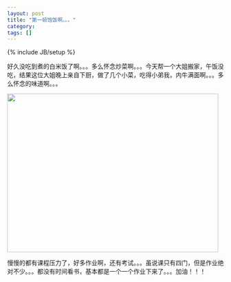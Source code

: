```yaml
---
layout: post
title: "第一顿饱饭啊。。。"
category: 
tags: []
---
```

{% include JB/setup %}

好久没吃到煮的白米饭了啊。。。多么怀念炒菜啊。。。今天帮一个大姐搬家，午饭没吃，结果这位大姐晚上亲自下厨，做了几个小菜，吃得小弟我，内牛满面啊。。。多么怀念的味道啊。。。

<a href="http://www.hengfengli.com/wp-content/uploads/2010/09/03092010124.jpg"><img class="alignnone size-large wp-image-97" title="03092010124" src="http://www.hengfengli.com/wp-content/uploads/2010/09/03092010124-1024x768.jpg" alt="" width="491" height="369" /></a>

慢慢的都有课程压力了，好多作业啊，还有考试。。。虽说课只有四门，但是作业绝对不少。。。都没有时间看书，基本都是一个一个作业下来了。。。加油！！！